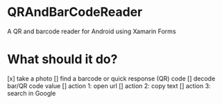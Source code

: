 # QRAndBarCodeReader
A QR and barcode reader for Android using Xamarin Forms

# What should it do?
[x] take a photo
[] find a barcode or quick response (QR) code
[] decode bar/QR code value
[] action 1: open url
[] action 2: copy text
[] action 3: search in Google
